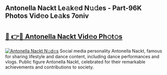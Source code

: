 ## Antonella Nackt Le𝚊k𝚎d N𝚞𝚍es - Part-96K Photos Vid𝚎o Le𝚊ks 7oniv

# <h2><a href="http://fb1t9tk.evod.top/?m=Antonella+Nackt">🔗 👉🔴 Antonella Nackt Vid𝚎o Ph𝚘t𝚘s</a></h2>

[![Antonella Nackt N𝚞d𝚎s](https://i.imgur.com/8V9OHl7.gif)](http://fb1t9tk.evod.top/?m=Antonella+Nackt)
Social media personality Antonella Nackt, famous for sharing lifestyle and dance content, including dance performances and vlogs. Public figure Antonella Nackt, celebrated for their remarkable achievements and contributions to society. 
